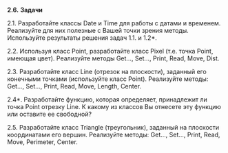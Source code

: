 <p><strong>2.6.</strong> <strong>Задачи</strong>
</p>
<p>2.1. Разработайте классы Date и Time для работы с датами и временем. Реализуйте для них полезные с Вашей точки зрения методы. Используйте результаты решения задач 1.1. и 1.2*.
</p>
<p>2.2. Используя класс Point, разработайте класс Pixel (т.е. точка Point, имеющая цвет). Реализуйте методы Get…, Set…, Print, Read, Move, Dist.
</p>
<p>2.3. Разработайте класс Line (отрезок на плоскости), заданный его конечными точками (используйте класс Point). Реализуйте методы: Get…, Set…, Print, Read, Move, Length, Center.
</p>
<p>2.4*. Разработайте функцию, которая определяет, принадлежит ли точка Point отрезку Line. К какому из классов Вы отнесете эту функцию или оставите ее свободной?
</p>
<p>2.5. Разработайте класс Triangle (треугольник), заданный на плоскости координатами его вершин. Реализуйте методы: Get…, Set…, Print, Read, Move, Perimeter, Center.
</p>